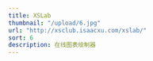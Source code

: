 ```yaml
---
title: XSLab
thumbnail: "/upload/6.jpg"
url: "http://xsclub.isaacxu.com/xslab/"
sort: 6
description: 在线图表绘制器
---
```

